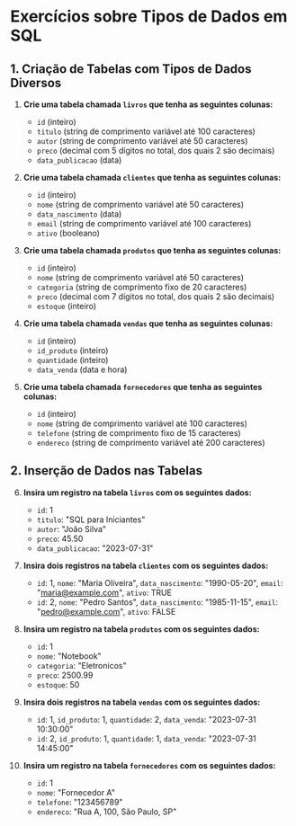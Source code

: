 # Exercícios sobre Tipos de Dados em SQL

## 1. Criação de Tabelas com Tipos de Dados Diversos

1. **Crie uma tabela chamada `livros` que tenha as seguintes colunas:**
    - `id` (inteiro)
    - `titulo` (string de comprimento variável até 100 caracteres)
    - `autor` (string de comprimento variável até 50 caracteres)
    - `preco` (decimal com 5 dígitos no total, dos quais 2 são decimais)
    - `data_publicacao` (data)

2. **Crie uma tabela chamada `clientes` que tenha as seguintes colunas:**
    - `id` (inteiro)
    - `nome` (string de comprimento variável até 50 caracteres)
    - `data_nascimento` (data)
    - `email` (string de comprimento variável até 100 caracteres)
    - `ativo` (booleano)

3. **Crie uma tabela chamada `produtos` que tenha as seguintes colunas:**
    - `id` (inteiro)
    - `nome` (string de comprimento variável até 50 caracteres)
    - `categoria` (string de comprimento fixo de 20 caracteres)
    - `preco` (decimal com 7 dígitos no total, dos quais 2 são decimais)
    - `estoque` (inteiro)

4. **Crie uma tabela chamada `vendas` que tenha as seguintes colunas:**
    - `id` (inteiro)
    - `id_produto` (inteiro)
    - `quantidade` (inteiro)
    - `data_venda` (data e hora)

5. **Crie uma tabela chamada `fornecedores` que tenha as seguintes colunas:**
    - `id` (inteiro)
    - `nome` (string de comprimento variável até 100 caracteres)
    - `telefone` (string de comprimento fixo de 15 caracteres)
    - `endereco` (string de comprimento variável até 200 caracteres)

## 2. Inserção de Dados nas Tabelas

6. **Insira um registro na tabela `livros` com os seguintes dados:**
    - `id`: 1
    - `titulo`: "SQL para Iniciantes"
    - `autor`: "João Silva"
    - `preco`: 45.50
    - `data_publicacao`: "2023-07-31"

7. **Insira dois registros na tabela `clientes` com os seguintes dados:**
    - `id`: 1, `nome`: "Maria Oliveira", `data_nascimento`: "1990-05-20", `email`: "maria@example.com", `ativo`: TRUE
    - `id`: 2, `nome`: "Pedro Santos", `data_nascimento`: "1985-11-15", `email`: "pedro@example.com", `ativo`: FALSE

8. **Insira um registro na tabela `produtos` com os seguintes dados:**
    - `id`: 1
    - `nome`: "Notebook"
    - `categoria`: "Eletronicos"
    - `preco`: 2500.99
    - `estoque`: 50

9. **Insira dois registros na tabela `vendas` com os seguintes dados:**
    - `id`: 1, `id_produto`: 1, `quantidade`: 2, `data_venda`: "2023-07-31 10:30:00"
    - `id`: 2, `id_produto`: 1, `quantidade`: 1, `data_venda`: "2023-07-31 14:45:00"

10. **Insira um registro na tabela `fornecedores` com os seguintes dados:**
    - `id`: 1
    - `nome`: "Fornecedor A"
    - `telefone`: "123456789"
    - `endereco`: "Rua A, 100, São Paulo, SP"

